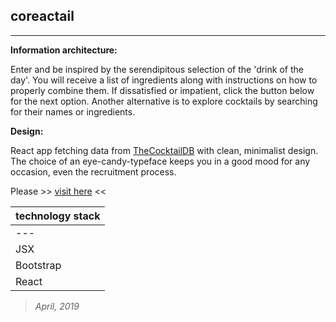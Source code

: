 ## coreactail
----

**Information architecture:**

Enter and be inspired by the serendipitous selection of the 'drink of the day'. You will receive a list of ingredients along with instructions on how to properly combine them. If dissatisfied or impatient, click the button below for the next option. Another alternative is to explore cocktails by searching for their names or ingredients.

**Design:**

React app fetching data from [TheCocktailDB](https://www.thecocktaildb.com/api.php) with clean, minimalist design. The choice of an eye-candy-typeface keeps you in a good mood for any occasion, even the recruitment process.

Please >> [visit here](https://piotrend.github.io/coreactail/ ) <<

| technology stack  |
| --- 		       |
| --- 		       |
| JSX |
| Bootstrap |
| React  |


> *April, 2019*
